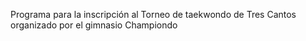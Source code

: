 Programa para la inscripción al Torneo de taekwondo de Tres Cantos organizado por el gimnasio Championdo